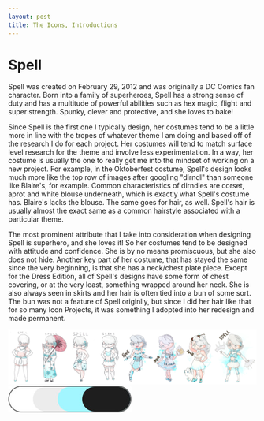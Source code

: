 ```yaml
---
layout: post
title: The Icons, Introductions
---
```

# Spell


Spell was created on February 29, 2012 and was originally a DC Comics fan character. Born into a family of superheroes, Spell has a strong sense of duty and has a multitude of powerful abilities such as hex magic, flight and super strength. Spunky, clever and protective, and she loves to bake!

Since Spell is the first one I typically design, her costumes tend to be a little more in line with the tropes of whatever theme I am doing and based off of the research I do for each project. Her costumes will tend to match surface level research for the theme and involve less experimentation. In a way, her costume is usually the one to really get me into the mindset of working on a new project. For example, in the Oktoberfest costume, Spell's design looks much more like the top row of images after googling "dirndl" than someone like Blaire's, for example. Common characteristics of dirndles are corset, aprot and white blouse underneath, which is exactly what Spell's costume has. Blaire's lacks the blouse. The same goes for hair, as well. Spell's hair is usually almost the exact same as a common hairstyle associated with a particular theme. 

The most prominent attribute that I take into consideration when designing Spell is superhero, and she loves it! So her costumes tend to be designed with attitude and confidence. She is by no means promiscuous, but she also does not hide. Another key part of her costume, that has stayed the same since the very beginning, is that she has a neck/chest plate piece. Except for the Dress Edition, all of Spell's designs have some form of chest covering, or at the very least, something wrapped around her neck. She is also always seen in skirts and her hair is often tied into a bun of some sort. The bun was not a feature of Spell originlly, but since I did her hair like that for so many Icon Projects, it was something I adopted into her redesign and made permanent. 

![Spell Lineup](/assets/artwork/IconProjects/IconIntros/Spell_CostumesLineup.jpg) 
![Spell Colour Palette](/assets/artwork/IconProjects/IconIntros/Spell_ColourPalette.jpg) 
